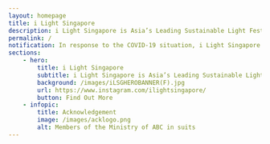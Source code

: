 ```yaml
---
layout: homepage
title: i Light Singapore
description: i Light Singapore is Asia’s Leading Sustainable Light Festival in Marina Bay
permalink: /
notification: In response to the COVID-19 situation, i Light Singapore 2020 has been cancelled.
sections:
    - hero:
        title: i Light Singapore
        subtitle: i Light Singapore is Asia’s Leading Sustainable Light Festival in Marina Bay<br><br>Our main website is under construction and we should be back soon, together with details on the next edition of the festival. Stay tuned!<br><br>
        background: /images/iLSGHEROBANNER(F).jpg
        url: https://www.instagram.com/ilightsingapore/
        button: Find Out More
    - infopic:
        title: Acknowledgement
        image: /images/acklogo.png
        alt: Members of the Ministry of ABC in suits
---
```

